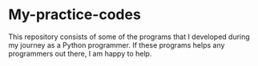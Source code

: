 # My-practice-codes
This repository consists of some of the programs that I developed during my journey as a Python programmer. If these programs helps any programmers out there, I am happy to help.

